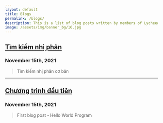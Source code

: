 ```yaml
---
layout: default
title: Blogs
permalink: /blogs/
description: This is a list of blog posts written by members of Lycheea.
image: /assets/img/banner_bg/16.jpg
---
```


## [Tìm kiếm nhị phân](/blogs/Binary_Search/binary_search_1.html)
### November 15th, 2021

> Tìm kiếm nhị phân cơ bản

--- 

## [Chương trình đầu tiên](/blogs/15112021/chuong_trinh_dau_tien.html)
### November 15th, 2021

> First blog post - Hello World Program